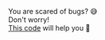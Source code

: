 You are scared of bugs? 😅 </br>
Don't worry! </br>
[This code](https://github.com/ptnghia3502/amulet-for-fix-all-bugs/blob/main/fixAllBug.java) will help you 🙏

